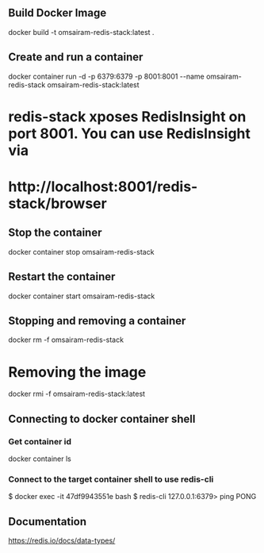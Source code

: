 
## Build Docker Image
docker build -t omsairam-redis-stack:latest .

## Create and run a container
docker container run -d -p 6379:6379 -p 8001:8001 --name omsairam-redis-stack omsairam-redis-stack:latest
# redis-stack xposes RedisInsight on port 8001. You can use RedisInsight via 
# http://localhost:8001/redis-stack/browser

## Stop the container
docker container stop omsairam-redis-stack

## Restart the container
docker container start omsairam-redis-stack

## Stopping and removing a container
docker rm -f omsairam-redis-stack

# Removing the image
docker rmi -f omsairam-redis-stack:latest

## Connecting to docker container shell
### Get container id
docker container ls

### Connect to the target container shell to use redis-cli
$ docker exec -it 47df9943551e bash
$ redis-cli
127.0.0.1:6379> ping
PONG


## Documentation 
https://redis.io/docs/data-types/
